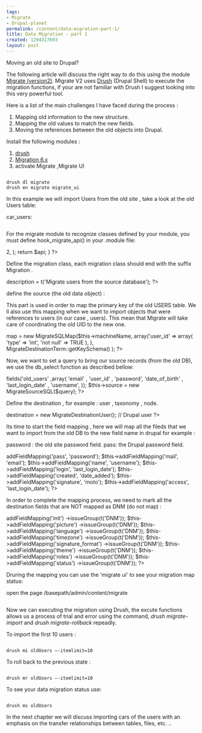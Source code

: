 ```yaml
--- 
tags: 
- Migrate
- Drupal-planet
permalink: /content/data-migration-part-1/
title: Data Migration - part 1
created: 1294317693
layout: post
---
```

Moving an old site to Drupal?

The following article will discuss the right way to do this using the module <a href ="http://drupal.org/project/migrate"> Migrate (version2)</a>.
Migrate V2 uses <a href ="http://drupal.org/project/drush">Drush</a> (Drupal Shell)  to execute the migration functions, if your are not familiar with Drush I suggest looking into this very powerful tool.

Here is a list of the main challenges I have faced during the process :

<ol>
	<li> Mapping old information to the new structure.</li>
	<li> Mapping the old values to match the new fields.</li>
	<li> Moving the references between the old objects into Drupal.</li>
</ol>

Install the following modules :
<ol>
<li> <a href ="http://drupal.org/project/drush">drush</a></li>
<li> <a href ="http://drupal.org/project/migrate">Migration 6.x</a> </li>
<li> activate Migrate ,Migrate UI</li>
</ol>

<code>
drush dl migrate
drush en migrate migrate_ui
</code>

In this example we will import Users from the old site , take a look at the old Users table:

car_users:

<img src="http://www.gizra.com/sites/default/files/blog1_tab1_0.jpg" alt=""/>

For the migrate module to recognize classes defined by your module, you must define hook_migrate_api() in your .module file:
<?php
function example_migrate_api() {
  $api = array(
	'api' => 2,
  );
  return $api;
}
?>


Define the migration class, each migration class should end with the suffix Migration .

<?php
class OldUsersMigration extends Migration 

  public function __construct() {
    parent::__construct(); 
    $this->description = t('Migrate users from the source database');
?>

define the source (the old data object) :

This part is used in order to map the primary key of the old USERS table. We ll also use this mapping when we want to import objects that were references to users (in our case , users).
This mean that Migrate will take care of coordinating the old UID to the new one.

<?php
    $this->map = new MigrateSQLMap($this->machineName,
    array('user_id'  => array(
              'type' => 'int',
              'not null' => TRUE
    ),
    ),
    MigrateDestinationTerm::getKeySchema()
    );
?>

Now, we want to set a query to bring our source records (from the old DB), we use the db_select function as described bellow:
<?php
     $query = db_select('car_users', 'old_users')
      ->fields('old_users' ,array(
        'email' ,
        'user_id' ,
        'password',
        'date_of_birth' ,
        'last_login_date' ,
        'username',

      ));
    $this->source = new MigrateSourceSQL($query);
?>

Define the destination , for example : user , taxonomy , node.

<?php
    $this->destination = new MigrateDestinationUser(); // Drupal user
?>

Its time to start the field mapping , here we will map all the fileds that we want to import from the old DB to the new field name in drupal for example :

password : the old site password field.
pass: the Drupal password field.


<?php
    $this->addFieldMapping('pass', 'password');
    $this->addFieldMapping('mail', 'email');
    $this->addFieldMapping('name', 'username');
    $this->addFieldMapping('login', 'last_login_date');
    $this->addFieldMapping('created', 'date_added');
    $this->addFieldMapping('signature', 'moto');
    $this->addFieldMapping('access', 'last_login_date');
?>

In order to complete the mapping process, we need to mark all the destination fields that are NOT mapped as DNM (do not map)  :

<?php
    //all the fields we don’t wanna map in the destination!!!
    $this->addFieldMapping('init')
      ->issueGroup(t('DNM'));
    $this->addFieldMapping('picture')
      ->issueGroup(t('DNM'));
    $this->addFieldMapping('language')
      ->issueGroup(t('DNM'));
    $this->addFieldMapping('timezone')
      ->issueGroup(t('DNM'));
    $this->addFieldMapping('signature_format')
      ->issueGroup(t('DNM'));
    $this->addFieldMapping('theme')
      ->issueGroup(t('DNM'));
    $this->addFieldMapping('roles')
      ->issueGroup(t('DNM'));
    $this->addFieldMapping('status')
      ->issueGroup(t('DNM'));
?>

Druring the mapping you can use the 'migrate ui' to see your migration map status:

open the page /basepath/admin/content/migrate

<img src="http://www.gizra.com/sites/default/files/blog1_tab2_0.png" alt=""/>

Now we can executing the migration using  Drush, the excute functions allows us a process of trial and error using the command, <i>drush migrate-import</i> and <i>drush migrate-rollback</i> repeadly.

To import the first 10 users :

<code>
drush mi oldUsers –-itemlimit=10
</code>

To roll back to the previous state :

<code>
drush mr oldUsers –-itemlimit=10
</code>

To see your data migration status use:

<code>
drush ms oldUsers
</code>

In the next chapter we will discuss importing cars of the users with an emphasis on the transfer relationships between tables, files, etc. ..
